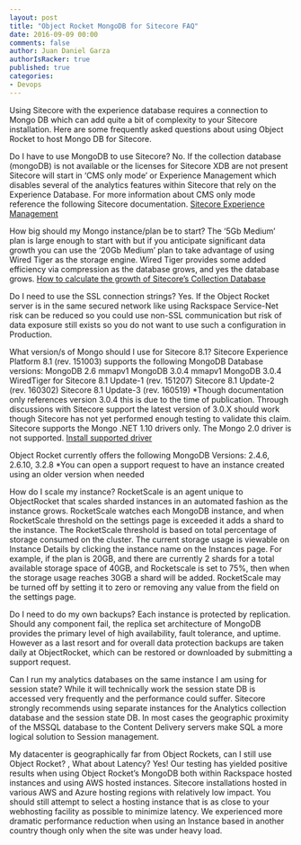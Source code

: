 ```yaml
---
layout: post
title: "Object Rocket MongoDB for Sitecore FAQ"
date: 2016-09-09 00:00
comments: false
author: Juan Daniel Garza
authorIsRacker: true
published: true
categories:
- Devops
---
```


Using Sitecore with the experience database requires a connection to Mongo DB which can add quite a bit of complexity to your Sitecore installation. Here are some frequently asked questions about using Object Rocket to host Mongo DB for Sitecore. 

<!-- more -->

Do I have to use MongoDB to use Sitecore? 
No. If the collection database (mongoDB) is not available or the licenses for Sitecore XDB are not present Sitecore will start in ‘CMS only mode’ or Experience Management which disables several of the analytics features within Sitecore that rely on the Experience Database. For more information about CMS only mode reference the following Sitecore documentation. 
[Sitecore Experience Management](https://doc.sitecore.net/sitecore_experience_platform/setting_up__maintaining/experience_management/configuring/experience_management_compatibility)

How big should my Mongo instance/plan be to start?
The ‘5Gb Medium’ plan is large enough to start with but if you anticipate significant data growth you can use the ‘20Gb Medium’ plan to take advantage of using Wired Tiger as the storage engine. Wired Tiger provides some added efficiency via compression as the database grows, and yes the database grows. 
[How to calculate the growth of Sitecore’s Collection Database]() 

Do I need to use the SSL connection strings? 
Yes. If the Object Rocket server is in the same secured network like using Rackspace Service-Net risk can be reduced so you could use non-SSL communication but risk of data exposure still exists so you do not want to use such a configuration in Production. 

What version/s of Mongo should I use for Sitecore 8.1?
Sitecore Experience Platform 8.1 (rev. 151003) supports the following MongoDB Database versions:
MongoDB 2.6 mmapv1
MongoDB 3.0.4 mmapv1
MongoDB 3.0.4 WiredTiger
for
Sitecore 8.1 Update-1 (rev. 151207)
Sitecore 8.1 Update-2 (rev. 160302)
Sitecore 8.1 Update-3 (rev. 160519)
*Though documentation only references version 3.0.4 this is due to the time of publication. Through discussions with Sitecore support the latest version of 3.0.X should work though Sitecore has not yet performed enough testing to validate this claim. 
Sitecore supports the Mongo .NET 1.10 drivers only. The Mongo 2.0 driver is not supported. 
[Install supported driver](https://www.nuget.org/packages/mongocsharpdriver/1.10.0)

Object Rocket currently offers the following MongoDB Versions:
2.4.6, 2.6.10, 3.2.8
*You can open a support request to have an instance created using an older version when needed

How do I scale my instance?
RocketScale is an agent unique to ObjectRocket that scales sharded instances in an automated fashion as the instance grows. RocketScale watches each MongoDB instance, and when RocketScale threshold on the settings page is exceeded it adds a shard to the instance.
The RocketScale threshold is based on total percentage of storage consumed on the cluster. The current storage usage is viewable on Instance Details by clicking the instance name on the Instances page. For example, if the plan is 20GB, and there are currently 2 shards for a total available storage space of 40GB, and Rocketscale is set to 75%, then when the storage usage reaches 30GB a shard will be added.
RocketScale may be turned off by setting it to zero or removing any value from the field on the settings page.

Do I need to do my own backups?
Each instance is protected by replication. Should any component fail, the replica set architecture of MongoDB provides the primary level of high availability, fault tolerance, and uptime. However as a last resort and for overall data protection backups are taken daily at ObjectRocket, which can be restored or downloaded by submitting a support request. 

Can I run my analytics databases on the same instance I am using for session state? 
While it will technically work the session state DB is accessed very frequently and the performance could suffer. Sitecore strongly recommends using separate instances for the Analytics collection database and the session state DB. In most cases the geographic proximity of the MSSQL database to the Content Delivery servers make SQL a more logical solution to Session management. 

My datacenter is geographically far from Object Rockets, can I still use Object Rocket? , What about Latency? 
Yes! Our testing has yielded positive results when using Object Rocket’s MongoDB both within Rackspace hosted instances and using AWS hosted instances. Sitecore installations hosted in various AWS and Azure hosting regions with relatively low impact. You should still attempt to select a hosting instance that is as close to your webhosting facility as possible to minimize latency. We experienced more dramatic performance reduction when using an Instance based in another country though only when the site was under heavy load. 
